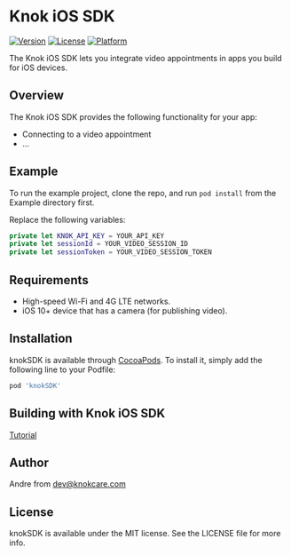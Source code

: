 # Knok iOS SDK

[![Version](https://img.shields.io/cocoapods/v/knokSDK.svg?style=flat)](https://cocoapods.org/pods/knokSDK)
[![License](https://img.shields.io/cocoapods/l/knokSDK.svg?style=flat)](https://github.com/knok-healthcare/ios-knok-sdk/blob/master/LICENSE)
[![Platform](https://img.shields.io/cocoapods/p/knokSDK.svg?style=flat)](https://cocoapods.org/pods/knokSDK)

The Knok iOS SDK lets you integrate video appointments in apps you build for iOS devices.

## Overview
The Knok iOS SDK provides the following functionality for your app:
- Connecting to a video appointment
- ...

## Example

To run the example project, clone the repo, and run `pod install` from the Example directory first.

Replace the following variables:
```swift
private let KNOK_API_KEY = YOUR_API_KEY
private let sessionId = YOUR_VIDEO_SESSION_ID
private let sessionToken = YOUR_VIDEO_SESSION_TOKEN
```

## Requirements
- High-speed Wi-Fi and 4G LTE networks.
- iOS 10+ device that has a camera (for publishing video).

## Installation

knokSDK is available through [CocoaPods](https://cocoapods.org). To install
it, simply add the following line to your Podfile:

```ruby
pod 'knokSDK'
```

## Building with Knok iOS SDK

[Tutorial](Tutorial.md)

## Author

Andre from dev@knokcare.com

## License

knokSDK is available under the MIT license. See the LICENSE file for more info.